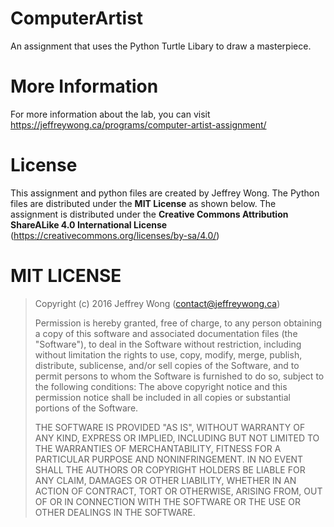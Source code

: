 # ComputerArtist
An assignment that uses the Python Turtle Libary to draw a masterpiece.

# More Information
For more information about the lab, you can visit https://jeffreywong.ca/programs/computer-artist-assignment/

# License
This assignment and python files are created by Jeffrey Wong. The Python files are distributed under the **MIT License** as shown below. The assignment is distributed under the **Creative Commons Attribution ShareALike 4.0 International License** (https://creativecommons.org/licenses/by-sa/4.0/)

# MIT LICENSE
> Copyright (c) 2016 Jeffrey Wong (contact@jeffreywong.ca)
>
> Permission is hereby granted, free of charge, to any person obtaining a copy
> of this software and associated documentation files (the "Software"), to deal
> in the Software without restriction, including without limitation the rights
> to use, copy, modify, merge, publish, distribute, sublicense, and/or sell
> copies of the Software, and to permit persons to whom the Software is
> furnished to do so, subject to the following conditions:
> The above copyright notice and this permission notice shall be included in all
> copies or substantial portions of the Software.
>
> THE SOFTWARE IS PROVIDED "AS IS", WITHOUT WARRANTY OF ANY KIND, EXPRESS OR
> IMPLIED, INCLUDING BUT NOT LIMITED TO THE WARRANTIES OF MERCHANTABILITY,
> FITNESS FOR A PARTICULAR PURPOSE AND NONINFRINGEMENT. IN NO EVENT SHALL THE
> AUTHORS OR COPYRIGHT HOLDERS BE LIABLE FOR ANY CLAIM, DAMAGES OR OTHER
> LIABILITY, WHETHER IN AN ACTION OF CONTRACT, TORT OR OTHERWISE, ARISING FROM,
> OUT OF OR IN CONNECTION WITH THE SOFTWARE OR THE USE OR OTHER DEALINGS IN THE
> SOFTWARE.
